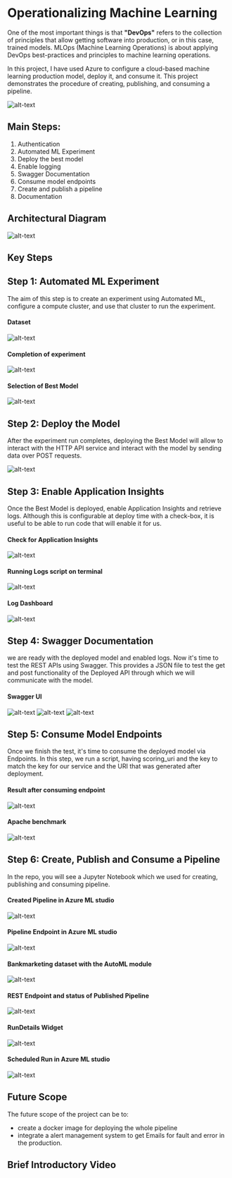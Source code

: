 # Operationalizing Machine Learning

One of the most important things is that **"DevOps"** refers to the collection of principles that allow getting software into production, or in this case, trained models. MLOps (Machine Learning Operations) is about applying DevOps best-practices and principles to machine learning operations.

In this project, I have used Azure to configure a cloud-based machine learning production model, deploy it, and consume it. This project demonstrates the procedure of creating, publishing, and consuming a pipeline.

![alt-text](backup/images/flow_diagram.png)

## Main Steps:
1. Authentication
2. Automated ML Experiment
3. Deploy the best model
4. Enable logging
5. Swagger Documentation
6. Consume model endpoints
7. Create and publish a pipeline
8. Documentation

## Architectural Diagram
![alt-text](backup/images/architecture_diagram.png)

## Key Steps
## Step 1: Automated ML Experiment
The aim of this step is to create an experiment using Automated ML, configure a compute cluster, and use that cluster to run the experiment.

#### Dataset
![alt-text](backup/images/image1.png)

#### Completion of experiment
![alt-text](backup/images/image2.png)

#### Selection of Best Model
![alt-text](backup/images/image3.png)

## Step 2: Deploy the Model
After the experiment run completes, deploying the Best Model will allow to interact with the HTTP API service and interact with the model by sending data over POST requests.

![alt-text](backup/images/image4.png)

## Step 3: Enable Application Insights
Once the Best Model is deployed, enable Application Insights and retrieve logs. Although this is configurable at deploy time with a check-box, it is useful to be able to run code that will enable it for us.

#### Check for Application Insights
![alt-text](backup/images/image5.png)

#### Running Logs script on terminal
![alt-text](backup/images/image7.png)

#### Log Dashboard
![alt-text](backup/images/image6.png)



## Step 4: Swagger Documentation
we are ready with the deployed model and enabled logs. Now it's time to test the REST APIs using Swagger. This provides a JSON file to test the get and post functionality of the Deployed API through which we will communicate with the model.

#### Swagger UI
![alt-text](backup/images/image8.png)
![alt-text](backup/images/image9.png)
![alt-text](backup/images/image10.png)

## Step 5: Consume Model Endpoints
Once we finish the test, it's time to consume the deployed model via Endpoints. In this step, we run a script, having scoring_uri and the key to match the key for our service and the URI that was generated after deployment. 

#### Result after consuming endpoint
![alt-text](backup/images/image11.png)

#### Apache benchmark
![alt-text](backup/images/image12.png)


## Step 6: Create, Publish and Consume a Pipeline
In the repo, you will see a Jupyter Notebook which we used for creating, publishing and consuming pipeline. 

#### Created Pipeline in Azure ML studio
![alt-text](backup/images/image13.png)

#### Pipeline Endpoint in Azure ML studio
![alt-text](backup/images/image14.png)

#### Bankmarketing dataset with the AutoML module
![alt-text](backup/images/image15.png)

#### REST Endpoint and status of Published Pipeline
![alt-text](backup/images/image17.png)

#### RunDetails Widget
![alt-text](backup/images/image18.png)

#### Scheduled Run in Azure ML studio
![alt-text](backup/images/image19.png)


## Future Scope
The future scope of the project can be to:
* create a docker image for deploying the whole pipeline
* integrate a alert management system to get Emails for fault and error in the production.

## Brief Introductory Video

